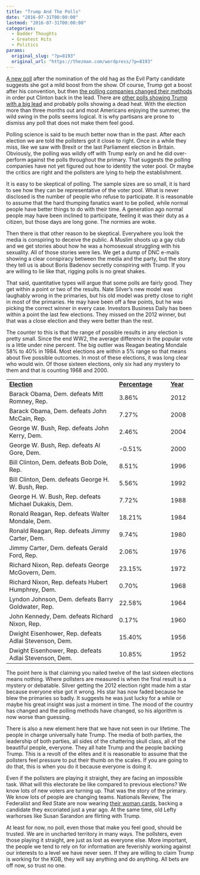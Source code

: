 ```yaml
---
title: "Trump And The Polls"
date: "2016-07-31T00:00:00"
lastmod: "2016-07-31T00:00:00"
categories:
  - Badder Thoughts
  - Greatest Hits
  - Politics
params:
  original_slug: "?p=8193"
  original_url: "https://thezman.com/wordpress/?p=8193"
---
```


[A new
poll](http://www.breitbart.com/2016-presidential-race/2016/07/31/hold-draft-embargo/)
after the nomination of the old hag as the Evil Party candidate suggests
she got a mild boost from the show. Of course, Trump got a boost after
his convention, but then [the polling companies changed their
methods](http://www.breitbart.com/2016-presidential-race/2016/07/30/exclusive-pat-caddell-blasts-reuters-back-rigging-polls-to-show-clinton-winning/)
in order put Clinton back in the lead. There are [other polls showing
Trump with a big
lead](https://www.peoplespunditdaily.com/latest-polls/election-2016/us-presidential-election-daily-tracking-poll/)
and probably polls showing a dead heat. With the election more than
three months out and most Americans enjoying the summer, the wild swing
in the polls seems logical. It is why partisans are prone to dismiss any
poll that does not make them feel good.

Polling science is said to be much better now than in the past. After
each election we are told the pollsters got it close to right. Once in a
while they miss, like we saw with Brexit or the last Parliament election
in Britain. Obviously, the polling was wildly off with Trump early on
and he did over-perform against the polls throughout the primary. That
suggests the polling companies have not yet figured out how to identity
the voter pool. Or maybe the critics are right and the pollsters are
lying to help the establishment.

It is easy to be skeptical of polling. The sample sizes are so small, it
is hard to see how they can be representative of the voter pool. What is
never disclosed is the number of people who refuse to participate. It is
reasonable to assume that the hard thumping fanatics want to be polled,
while normal people have better things to do with their time. A
generation ago normal people may have been inclined to participate,
feeling it was their duty as a citizen, but those days are long gone.
The normies are woke.

Then there is that other reason to be skeptical. Everywhere you look the
media is conspiring to deceive the public. A Muslim shoots up a gay club
and we get stories about how he was a homosexual struggling with his
sexuality. All of those stories were lies. We get a dump of DNC e-mails
showing a clear conspiracy between the media and the party, but the
story they tell us is about Boris Badenov secretly conspiring with
Trump. If you are willing to lie like that, rigging polls is no great
shakes.

That said, quantitative types will argue that some polls are fairly
good. They get within a point or two of the results. Nate Silver’s new
model was laughably wrong in the primaries, but his old model was pretty
close to right in most of the primaries. He may have been off a few
points, but he was picking the correct winner in every case. Investors
Business Daily has been within a point the last few elections. They
missed on the 2012 winner, but that was a close election and they were
better than the rest.

The counter to this is that the range of possible results in any
election is pretty small. Since the end WW2, the average difference in
the popular vote is a little under nine percent. The big outlier was
Reagan beating Mondale 58% to 40% in 1984. Most elections are within a
5% range so that means about five possible outcomes. In most of these
elections, it was long clear who would win. Of those sixteen elections,
only six had any mystery to them and that is counting 1968 and 2000.

<table width="631">
<tbody>
<tr class="odd">
<td width="420"><span
style="text-decoration: underline;"><strong>Election</strong></span></td>
<td width="147"><span
style="text-decoration: underline;"><strong>Percentage</strong></span></td>
<td width="64"><span
style="text-decoration: underline;"><strong>Year</strong></span></td>
</tr>
<tr class="even">
<td style="font-style: inherit; font-weight: inherit" width="420">Barack
Obama, Dem. defeats Mitt Romney, Rep.</td>
<td style="font-style: inherit; font-weight: inherit"
width="147">3.86%</td>
<td style="font-style: inherit; font-weight: inherit"
width="64">2012</td>
</tr>
<tr class="odd">
<td style="font-style: inherit; font-weight: inherit" width="420">Barack
Obama, Dem. defeats John McCain, Rep.</td>
<td style="font-style: inherit; font-weight: inherit"
width="147">7.27%</td>
<td style="font-style: inherit; font-weight: inherit"
width="64">2008</td>
</tr>
<tr class="even">
<td style="font-style: inherit; font-weight: inherit" width="420">George
W. Bush, Rep. defeats John Kerry, Dem.</td>
<td style="font-style: inherit; font-weight: inherit"
width="147">2.46%</td>
<td style="font-style: inherit; font-weight: inherit"
width="64">2004</td>
</tr>
<tr class="odd">
<td style="font-style: inherit; font-weight: inherit" width="420">George
W. Bush, Rep. defeats Al Gore, Dem.</td>
<td style="font-style: inherit; font-weight: inherit"
width="147">-0.51%</td>
<td style="font-style: inherit; font-weight: inherit"
width="64">2000</td>
</tr>
<tr class="even">
<td style="font-style: inherit; font-weight: inherit" width="420">Bill
Clinton, Dem. defeats Bob Dole, Rep.</td>
<td style="font-style: inherit; font-weight: inherit"
width="147">8.51%</td>
<td style="font-style: inherit; font-weight: inherit"
width="64">1996</td>
</tr>
<tr class="odd">
<td style="font-style: inherit; font-weight: inherit" width="420">Bill
Clinton, Dem. defeats George H. W. Bush, Rep.</td>
<td style="font-style: inherit; font-weight: inherit"
width="147">5.56%</td>
<td style="font-style: inherit; font-weight: inherit"
width="64">1992</td>
</tr>
<tr class="even">
<td style="font-style: inherit; font-weight: inherit" width="420">George
H. W. Bush, Rep. defeats Michael Dukakis, Dem.</td>
<td style="font-style: inherit; font-weight: inherit"
width="147">7.72%</td>
<td style="font-style: inherit; font-weight: inherit"
width="64">1988</td>
</tr>
<tr class="odd">
<td style="font-style: inherit; font-weight: inherit" width="420">Ronald
Reagan, Rep. defeats Walter Mondale, Dem.</td>
<td style="font-style: inherit; font-weight: inherit"
width="147">18.21%</td>
<td style="font-style: inherit; font-weight: inherit"
width="64">1984</td>
</tr>
<tr class="even">
<td style="font-style: inherit; font-weight: inherit" width="420">Ronald
Reagan, Rep. defeats Jimmy Carter, Dem.</td>
<td style="font-style: inherit; font-weight: inherit"
width="147">9.74%</td>
<td style="font-style: inherit; font-weight: inherit"
width="64">1980</td>
</tr>
<tr class="odd">
<td style="font-style: inherit; font-weight: inherit" width="420">Jimmy
Carter, Dem. defeats Gerald Ford, Rep.</td>
<td style="font-style: inherit; font-weight: inherit"
width="147">2.06%</td>
<td style="font-style: inherit; font-weight: inherit"
width="64">1976</td>
</tr>
<tr class="even">
<td style="font-style: inherit; font-weight: inherit"
width="420">Richard Nixon, Rep. defeats George McGovern, Dem.</td>
<td style="font-style: inherit; font-weight: inherit"
width="147">23.15%</td>
<td style="font-style: inherit; font-weight: inherit"
width="64">1972</td>
</tr>
<tr class="odd">
<td style="font-style: inherit; font-weight: inherit"
width="420">Richard Nixon, Rep. defeats Hubert Humphrey, Dem.</td>
<td style="font-style: inherit; font-weight: inherit"
width="147">0.70%</td>
<td style="font-style: inherit; font-weight: inherit"
width="64">1968</td>
</tr>
<tr class="even">
<td style="font-style: inherit; font-weight: inherit" width="420">Lyndon
Johnson, Dem. defeats Barry Goldwater, Rep.</td>
<td style="font-style: inherit; font-weight: inherit"
width="147">22.58%</td>
<td style="font-style: inherit; font-weight: inherit"
width="64">1964</td>
</tr>
<tr class="odd">
<td style="font-style: inherit; font-weight: inherit" width="420">John
Kennedy, Dem. defeats Richard Nixon, Rep.</td>
<td style="font-style: inherit; font-weight: inherit"
width="147">0.17%</td>
<td style="font-style: inherit; font-weight: inherit"
width="64">1960</td>
</tr>
<tr class="even">
<td style="font-style: inherit; font-weight: inherit" width="420">Dwight
Eisenhower, Rep. defeats Adlai Stevenson, Dem.</td>
<td style="font-style: inherit; font-weight: inherit"
width="147">15.40%</td>
<td style="font-style: inherit; font-weight: inherit"
width="64">1956</td>
</tr>
<tr class="odd">
<td style="font-style: inherit; font-weight: inherit" width="420">Dwight
Eisenhower, Rep. defeats Adlai Stevenson, Dem.</td>
<td style="font-style: inherit; font-weight: inherit"
width="147">10.85%</td>
<td style="font-style: inherit; font-weight: inherit"
width="64">1952</td>
</tr>
</tbody>
</table>

The point here is that claiming you nailed twelve of the last sixteen
elections means nothing. Where pollsters are measured is when the final
result is a mystery or debatable. Silver getting the 2012 election right
made him a star because everyone else got it wrong. His star has now
faded because he blew the primaries so badly. It suggests he was just
lucky for a while or maybe his great insight was just a moment in time.
The mood of the country has changed and the polling methods have
changed, so his algorithm is now worse than guessing.

There is also a new element here that we have not seen in our lifetime.
The people in charge universally hate Trump. The media of both parties,
the leadership of both parties, all sides of the chattering skull class,
all of the beautiful people, everyone. They all hate Trump and the
people backing Trump. This is a revolt of the elites and it is
reasonable to assume that the pollsters feel pressure to put their thumb
on the scales. If you are going to do that, this is when you do it
because everyone is doing it.

Even if the pollsters are playing it straight, they are facing an
impossible task. What will this electorate be like compared to previous
elections? We know lots of new voters are turning up. That was the story
of the primary. We know lots of people are changing teams. Nationals
Review, The Federalist and Red State are now wearing [their woman
cards](https://shop.hillaryclinton.com/products/the-woman-card), backing
a candidate they excoriated just a year ago. At the same time, old Lefty
warhorses like Susan Sarandon are flirting with Trump.

At least for now, no poll, even those that make you feel good, should be
trusted. We are in uncharted territory in many ways. The pollsters, even
those playing it straight, are just as lost as everyone else. More
important, the people we tend to rely on for information are
feverishly working against our interests to a level we have never seen.
If they are willing to claim Trump is working for the KGB, they will say
anything and do anything. All bets are off now, so trust no one.
